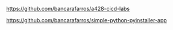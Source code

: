 https://github.com/bancarafarros/a428-cicd-labs

https://github.com/bancarafarros/simple-python-pyinstaller-app
